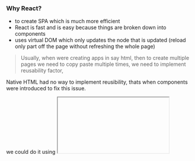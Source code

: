 ### Why React?
- to create SPA which is much more efficient
- React is fast and is easy because things are broken down into components 
- uses virtual DOM which only updates the node that is updated (reload only part off the page without refreshing the whole page)

> Usually, when were creating apps in say html, then to create multiple pages we need to copy paste multiple times, we need to implement reusability factor, 

Native HTML had no way to implement reusibility, thats when components were introduced to fix this issue.

we could do it using <iframe>, but it has a limitation where child component cannot interact with the parent component.

### NPM Vs NPX 
- NPM installs entire project in the system
- NPX allows us to import a particular library, instead of storing the entire project in the system. 

### devDependencies Vs Dependencies 
### What are dependencies?
A dependency is just a package that your project uses.

Very few javascript projects are entirely self-contained. When your project needs code from other projects in order to do its thing, those other projects are "dependencies"; your project depends on them to run.

When you install third-party packages via npm install <package>, you're adding a dependency. Your project's package.json file includes a list of your project's dependencies.

> npm install without specifying a package name will install the dependencies in your package.json.
```bash 
npm install "packagename"
✅this command adds package to dependency 
```

### What are devDependencies?
devDependencies are modules which are only required during local development and testing, while dependencies are modules which are also required at runtime (that is during production)
> The production environment is where users access the final code after all of the updates and testing

devDependencies are packages used for development purposes, 
> e.g for running tests or transpiling your code.
 Many packages that you install during development are not required for your app to work in production — so we add those to our package.json devDependencies object.

> In devDependencies, you'll find different types of libraries such as:
- formatting libraries: eslint, prettier, ...
- bundlers: webpack, gulp, parceljs, ...
- babel and all its plugins
- everything related to tests: enzyme, jest, ...
- a bunch of other libraries: storybook, react-styleguidist, husky, ...

#### To save a dependency as a devDependency on installation we need to do 
 ```bash 
npm install "packagename" --save-dev
✅This command adds the package to devDependency 
```
> instead of just
```bash
 npm install "packagename" --save.
✅this command adds package to dependency 
```
```bash 
npm install "packagename" & npm install "packagename" --save are same. 
```
#### Installing React Library (through npm install)
> insatlling React UI libray (materialui.com)
```bash 
// with npm
npm install @mui/material @emotion/react @emotion/styled
```
> as soon as its installed note that: in package.json, this shows up 
```bash 
  "dependencies": {
    "@emotion/react": "^11.7.1",
    "@emotion/styled": "^11.6.0",
    "@mui/material": "^5.4.1",
  }
```
> now you can add material UI fonts in your app through public/index.html 
```bash 
<!DOCTYPE html>
<html lang="en">
  <head>
    <meta charset="utf-8" />
    <link rel="icon" href="%PUBLIC_URL%/favicon.ico" />
    <meta name="viewport" content="width=device-width, initial-scale=1" />
    <meta name="theme-color" content="#000000" />
    <meta
      name="description"
      content="Web site created using create-react-app"
    />
    <link rel="apple-touch-icon" href="%PUBLIC_URL%/logo192.png" />

    <link rel="manifest" href="%PUBLIC_URL%/manifest.json" />

    ✅<link rel="stylesheet"
    href="https://fonts.googleapis.com/css?family=Roboto:300,400,500,700&display=swap"
    />

    <title>React App</title>
  </head>
  <body>
    <noscript>You need to enable JavaScript to run this app.</noscript>
    <div id="root"></div>
 
  </body>
</html>
```
> link to material UI dependencies 
https://mui.com/getting-started/installation/

> src/App.js 
```bash 
import logo from './logo.svg';
import './App.css';
✅import { TextField } from '@mui/material'

function App() {
  return (
    <div className="App">
      <header className="App-header">
        <img src={logo} className="App-logo" alt="logo" />
        <p>
          Edit <code>src/App.js</code> and save to reload.
        </p>
        <a
          className="App-link"
          href="#"
          target="_blank"
          rel="noopener noreferrer"
        >
        </a>
        ✅<TextField></TextField>
      </header>
    </div>
  );
}

export default App;
```
#### Installing a Transpiler (through npm install "packagename" --save-dev)
Were installing babel through the terminal at the app's location

> Type the following command to install the babel-cli and babel-core modules:
```bash
npm install babel-cli babel-core --save-dev
```
> package.json (note that: babel is now added to devDependencies)
```bash 
  "devDependencies": {
    "babel-cli": "^6.26.0",
    "babel-core": "^6.26.3"
  }
```
### Babel 
Browsers can't read JSX because there is no inherent implementation for the browser engines to read and understand them. 
- JSX is not intended to be implemented by the engines or browsers, it is intended to be used by various transpilers (software that converts source code of one language into source code of another language) to transform these JSX into valid JavaScript code.
> Transpilers like babel is used tl convert JSX to JS, so browsers can intrepret it 

- Babel is a JavaScript transpiler that converts edge JavaScript into plain old ES5 JavaScript that can run in any browser (even the old ones)

- babel runs modern js(ES6 and above) into old browsers that dont support JS 

- Babel is a JavaScript compiler that includes the ability to compile JSX into regular JavaScript, so the browser can understand 

Babel is a toolchain that is mainly used to convert ECMAScript 2015+ code into a backwards compatible version of JavaScript in current and older browsers or environments.

#### Element Vs Component 
> Element = tag + content (defination of a typical native HTML element)
> Component = collection of elements 
```bash 
✅NavigationBar is a React component 
class NavigationBar extends React.Component {
    render(){
        let name = 'rum'
        return (
        ✅React Element
        <div>
            <h2>React Page {name}</h2>
        </div>
        );
    }
}

export default NavigationBar;
```
#### How to use HttpOnly cookies in react 
- the make the user experience more enhanced when they log into a website, the server assigns a token or a session id to the users browser / client 
- to store the token / session ID securely, we need certain storage mechanisms:

##### There are 3 types of storage mechanisms:
1. cookies         (4kb)
- Local storage and session storage are not really as secure as cookies, you can access the JS object and you'll be more prone to cross site scripting attacks or cross site request forgery.

- Cookies are pieces of information stored on the client side, which are sent to the server with every request made by the client. 

```bash 
A cookie is a small data file that is sent from a website to your device, and stored on its hard drive or mobile browser. A cookie typically contains two bits of data: a unique ID for each user, and a site name. Cookies enable websites to retrieve this information when you revisit them, so that they can remember you and your preferences and tailor page content for you based on this information.

For example, websites might use cookies to make specific personalised recommendations based on your previous online browsing and buying behaviour. They might also use cookies to offer to remember information such as user names and passwords for sites you visit often, so that you don’t have to spend time filling them in each time you log on.
```

- Cookies are primarily used for authentication and maintaining sessions. 
```bash 
Hence, securing a cookie effectively means securing a users identity. Cookies can be secured by properly setting cookie attributes. These attributes are:

- Secure
One of the simplest and most common ways to steal data, including cookies, is sniffing. Sniffing can be defined as passively reading data that is being transmitted. In order to overcome this problem, we encrypt data before transmission. Encryption of data ensures that any potential attacker who sniffs traffic will not be able to steal clear text data, thus ensuring their safety.

its important to ensure the cookie is transmitted only over HTTPS connections and not HTTP. This can be done with the help of the 'Secure' attribute of a cookie.

Note that: Secure attribute only works when cookie is sent through an encrypted channel.

- Domain
The 'domain' attribute signifies the domain for which the cookie is valid and can be submitted with every request for this domain or its subdomains. 

If this attribute is not specified, then the hostname of the originating server is used as the default value.

- Path
The 'path' attribute signifies the URL or path for which the cookie is valid. The default path attribute is set as '/'.

- HTTPOnly
When this attribute is set, client-side scripts are not allowed to access the cookie. Now, the question that arises is, 'Why do I need to safeguard my cookies from client-side scripts?' Cross Site Scripting attacks can be used to steal cookies with the help of client-side scripts.

Note that: Restricting access to cookies by client-side scripts does not completely mitigate the risk of stealing cookies via XSS. However, it does raise the bar considerably 

- Expires
This attribute is used to set when cookie will expire 
```
- Cookie can be created both on the browser and the server side as well, local storage and session storage can be stored on the browser side only.

- with cookies we can specify options like samesite 
```bash 
The SameSite attribute of the Set-Cookie HTTP response header allows you to declare if your cookie should be restricted to a first-party or same-site context.
```
#### Samesite attribute contains 3 aspects:
```bash
1. strict - cookie works only on the website its set for (youtube.com) and does not work for its subdomains (studios.youtube.com)
2. lacks (default) - cookie works on the same website its set on, as well as its sub domain 
3. none 
```
- Cookies is the best way of storing the JWT token.
```bash 
What is JWT?
JWT is used for authoration (not authentication)

✅authorisation: making sure that the user trying to authenticate is the authorised user/ the user he claims to be . 
✅authentication: making sure user and pass user entered is correct 
```
#### So, how does authorization work?
On your first visit to a website, client accepts cookie and now the cookie is in the client's browser , the site server downloads a cookie on to your device. 
```bash
session ID of the user is encapsulated in cookie 
cookie is stored in the server 
```
If you visit the site again, your device will search to see if it has an associated cookie, read it and relay the data it contains back to the website. The website will then recognise you as a previous visitor and remember any personal information that you shared with that site, such as:
```bash 
account user names and passwords;
your email address;
prior purchases you made;
items you viewed;
your preferred settings and themes.
```
whenever a user tries to authorize themselves the cookie on the browser is checked with the cookie on the server to see if they are the same. 

- web servers use authentication cookies to determine who you are when you try to log into an account. 

#### JWT 
Instead of using a cookie for storing data, for authentication purposes JWT (JSON Web Tokens) are used, since they are so much more secure because the data stored in it is hashed through a secret key.

#### Types of Cookies 
Cookies can be either temporary (session cookies) or persistent (permanent cookies).

- Session cookies are stored in your device’s temporary memory – not on your hard drive – while you’re browsing a website. Usually these cookies are deleted when you close the browser. If you were to reopen the browser and revisit the website, the site would not ‘remember’ that you had visited previously. Session cookies remain active only until you leave a site.

- Persistent cookies remain stored on your hard drive, persisting from session to session until you delete them or they reach a set expiration date. Persistent cookies can store log-in details, bookmarks, credit card details and preferred settings and themes - resulting in a faster and smoother web journey.

2. local storage   (10mb) 
```bash 
In a chatting application, suppose you hit send, but you lost network, so the mesage did not send, however, once you get network again it will automaticaly send the message, because while you lost the net, the text was until then stored in the local storage 
```
3. session storage (5mb) - lasts only till the tab is open. 
```bash 
if we set a video playback rate 2x and on the same tab we go to another video, it will automatically set the playback rate of even that playback of 2x 

However, if we open a new tab and open a youtube video it will have th default normal playback rate.
Because the session lasts only for one session, only in one tab.
```














